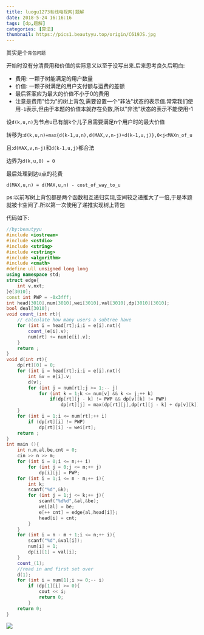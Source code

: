 ```yaml
---
title: luogu1273有线电视网|题解
date: 2018-5-24 16:16:16
tags: [dp,题解]
categories: [算法]
thumbnail: https://pics1.beautyyu.top/origin/C619JS.jpg
---
```


其实是个`背包问题`

开始时没有分清费用和价值的实际意义以至于没写出来.后来思考良久后明白:

* 费用: 一颗子树能满足的用户数量
* 价值: 一颗子树满足的用户支付额与运费的差额
* 最后答案应为最大的价值不小于0的费用
* 注意是费用"恰为"的树上背包,需要设置一个"非法"状态的表示值.常常我们使用`-1`表示,但由于本题的价值本就存在负数,所以"非法"状态的表示不能使用-1

设`d(k,u,n)`为节点u已有前k个儿子且需要满足n个用户时的最大价值

转移为:`d(k,u,n)=max{d(k-1,u,n),d(MAX,v,n-j)+d(k-1,u,j)},0<j<MAXn_of_u`

且:`d(MAX,v,n-j)`和`d(k-1,u,j)`都合法

边界为`d(k,u,0) = 0`

最后处理到达u点的花费

`d(MAX,u,n) = d(MAX,u,n) - cost_of_way_to_u`

ps:以前写树上背包都是两个函数相互递归实现,空间较之递推大了一倍,于是本题就被卡空间了.所以第一次使用了递推实现树上背包

代码如下:

```c++
//by:beautyyu
#include <iostream>
#include <cstdio>
#include <string>
#include <cstring>
#include <algorithm>
#include <cmath>
#define ull unsigned long long
using namespace std;
struct edge{
    int v,nxt;
}e[3010];
const int PWP = -0x3fff;
int head[3010],num[3010],wei[3010],val[3010],dp[3010][3010];
bool deal[3010];
void count_(int rt){
    // calculate how many users a subtree have
    for (int i = head[rt];i;i = e[i].nxt){
        count_(e[i].v);
        num[rt] += num[e[i].v];
    }
    return ;
}
void d(int rt){
    dp[rt][0] = 0;
    for (int i = head[rt];i;i = e[i].nxt){
        int &v = e[i].v;
        d(v);
        for (int j = num[rt];j >= 1;-- j)
            for (int k = 1;k <= num[v] && k <= j;++ k)
                if(dp[rt][j - k] != PWP && dp[v][k] != PWP)
                    dp[rt][j] = max(dp[rt][j],dp[rt][j - k] + dp[v][k]);
    }
    for (int i = 1;i <= num[rt];++ i)
        if (dp[rt][i] != PWP)
            dp[rt][i] -= wei[rt];
    return ;
}
int main (){
    int n,m,al,be,cnt = 0;
    cin >> n >> m;
    for (int i = 0;i <= n;++ i)
        for (int j = 0;j <= m;++ j)
            dp[i][j] = PWP;
    for (int i = 1;i <= n - m;++ i){
        int k;
        scanf("%d",&k);
        for (int j = 1;j <= k;++ j){
            scanf("%d%d",&al,&be);
            wei[al] = be;
            e[++ cnt] = edge{al,head[i]};
            head[i] = cnt;
        }
    }
    for (int i = n - m + 1;i <= n;++ i){
        scanf("%d",&val[i]);
        num[i] = 1;
        dp[i][1] = val[i];
    }
    count_(1);
    //read in and first set over
    d(1); 
    for (int i = num[1];i >= 0;-- i)
        if (dp[1][i] >= 0){
            cout << i;
            return 0;
        }
    return 0;
}
```

![](https://pics1.beautyyu.top/origin/C619JS.jpg)
